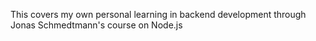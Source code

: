 This covers my own personal learning in backend development through Jonas Schmedtmann's course on Node.js
